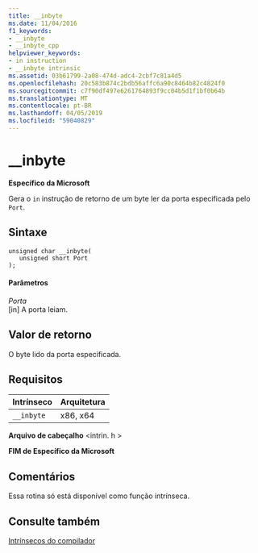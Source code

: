 ```yaml
---
title: __inbyte
ms.date: 11/04/2016
f1_keywords:
- __inbyte
- __inbyte_cpp
helpviewer_keywords:
- in instruction
- __inbyte intrinsic
ms.assetid: 03b61799-2a08-474d-adc4-2cbf7c81a4d5
ms.openlocfilehash: 20c583b874c2bdb56affc6a90c8464b82c4824f0
ms.sourcegitcommit: c7f90df497e6261764893f9cc04b5d1f1bf0b64b
ms.translationtype: MT
ms.contentlocale: pt-BR
ms.lasthandoff: 04/05/2019
ms.locfileid: "59040829"
---
```

# <a name="inbyte"></a>__inbyte

**Específico da Microsoft**

Gera o `in` instrução de retorno de um byte ler da porta especificada pelo `Port`.

## <a name="syntax"></a>Sintaxe

```
unsigned char __inbyte(
   unsigned short Port
);
```

#### <a name="parameters"></a>Parâmetros

*Porta*<br/>
[in] A porta leiam.

## <a name="return-value"></a>Valor de retorno

O byte lido da porta especificada.

## <a name="requirements"></a>Requisitos

|Intrínseco|Arquitetura|
|---------------|------------------|
|`__inbyte`|x86, x64|

**Arquivo de cabeçalho** \<intrin. h >

**FIM de Específico da Microsoft**

## <a name="remarks"></a>Comentários

Essa rotina só está disponível como função intrínseca.

## <a name="see-also"></a>Consulte também

[Intrínsecos do compilador](../intrinsics/compiler-intrinsics.md)